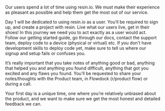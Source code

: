 Our users spend a lot of time using resin.io. We must make their experience as pleasant as possible and help them get the most out of our service. 

Day 1 will be dedicated to using resin.io as a user. You’ll be required to sign up, and create a project with resin. Live what our users live, get in their shoes! In this journey we need you to act exactly as a user would act. Follow our getting started guide, go through our docs, contact the support team, deploy code to a device (physical or virtual) etc. If you don't have development skills to deploy code yet, make sure to tell us where our signup and setup fails or confuses you.

It’s really important that you take notes of anything good or bad, anything that helped you and anything you found difficult, anything that got you excited and any flaws you found. You’ll be requested to share your notes/thoughts with the Product team, in Flowdock (r/product flow) or during a call. 

Your first day is a unique time, one where you’re relatively unbiased about the product, and we want to make sure we get the most honest and detailed feedback we can.